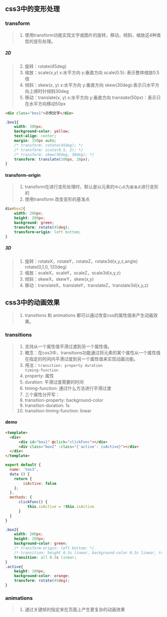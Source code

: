 ## css3中的变形处理
### transform
>1. 使用transform功能实现文字或图片的旋转，移动，倾斜，缩放这4种类型的变形处理。
##### 2D
>2. 旋转：rotate(45deg)
>3. 缩放：scale(x,y) x:水平方向  y:垂直方向
>        scale(0.5): 表示整体缩放0.5倍
>4. 倾斜：skew(x, y) x:水平方向  y:垂直方向
>        skew(30deg):表示只水平方向上顺时针倾斜30deg
>5. 移动：translate(x, y) x:水平方向  y:垂直方向
>        translate(50px)：表示只在水平方向移动50px
````html
<div class="box1">示例文字</div>
````
````css
.box1{
    width: 300px;
    background-color: yellow;
    text-align: center;
    margin: 150px auto;
    /* transform: rotate(45deg); */
    /* transform: scale(0.5, 2); */
    /* transform: skew(50deg, 30deg); */
    transform: translate(100px, 20px);
}
````
#### transform-origin
>1. transform在进行变形处理时，默认是以元素的<code>中心点</code>为<code>基准点</code>进行变形的
>2. 使用transform 改变变形的基准点
````css
div#box2{
    width: 200px;
    height: 200px;
    background: green;
    transform: rotate(45deg);
    transform-origin: left bottom;
}
````

##### 3D
>1. 旋转：rotateX，rotateY，rotateZ，rotate3d(x,y,z,angle)
> rotate(0,1,0, 120deg)
>2. 缩放：scaleX，scaleY，scaleZ，scale3d(x,y,z)
>3. 倾斜：skewX，skewY，skew(x,y)
>4. 移动：translateX，translateY，translateZ，translate3d(x,y,z)

## css3中的动画效果
>1. transitions 和 animations 都可以通过改变css的属性值来产生动画效果。
### transitions
>1. 支持从一个属性值平滑过渡到另一个属性值。
>2. 概念：在css3中，transitions功能通过将元素的某个属性从一个属性值在指定的时间内平滑过度到另一个属性值来实现动画功能。
>3. 用法：<code>transition: property duration timing-function</code>
>4. property: 属性
>5. duration: 平滑过度需要的时间
>6. timing-function: 通过什么方法进行平滑过渡
>7. 三个属性分开写：
>8. transition-property: background-color
>9. transition-duration: 1s
>10. transition-timing-function: linear

#### demo
````html
<template>
  <div>
      <div id="box1" @click="clickFunc"></div>
      <div class="box2" :class="{'active': isActive}"></div>
  </div>
</template>
````
````js
export default {
  name: 'tes3',
  data () {
    return {
        isActive: false
    };
  },
  methods: {
      clickFunc() {
          this.isActive = !this.isActive
      }
  }
}
````
````css
.box2{
    width: 200px;
    height: 200px;
    background-color: green;
    /* transform-origin: left bottom; */
    /* transition: height 0.3s linear, background-color 0.3s linear, transform 0.3s linear; */
    transition: all 0.3s linear;
}
.active{
    height: 100px;
    background-color: orange;
    transform: rotate(45deg);
}
````

### animations
>1. 通过关键帧的指定来在页面上产生更复杂的动画效果